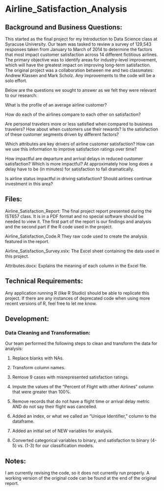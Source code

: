 # Airline_Satisfaction_Analysis

## Background and Business Questions:

This started as the final project for my Introduction to Data Science class at Syracuse University.
Our team was tasked to review a survey of 129,543 responses taken from January to March of 2014 to determine the factors that most impact customer satisfaction across 14 different fictitious airlines. The primary objective was to identify areas for industry-level improvement, which will have the greatest impact on improving long-term satisfaction. The original project was a collaboration between me and two classmates: Andrew Klassen and Mark Scholz. Any improvements to the code will be a solo effort.

Below are the questions we sought to answer as we felt they were relevant to our research:

What is the profile of an average airline customer?

How do each of the airlines compare to each other on satisfaction?

Are personal travelers more or less satisfied when compared to business travelers? How about when customers use their rewards? Is the satisfaction of these customer segments driven by different factors? 

Which attributes are key drivers of airline customer satisfaction? How can we use this information to improve satisfaction ratings over time?

How impactful are departure and arrival delays in reduced customer satisfaction? Which is more impactful? At approximately how long does a delay have to be (in minutes) for satisfaction to fall dramatically.

Is airline status impactful in driving satisfaction? Should airlines continue investment in this area?


## Files:

Airline_Satisfaction_Report: The final project report presented during the IST657 class. It is in a PDF format and no special software should be needed to view it. The first part of the report is our findings and analysis and the second part if the R code used in the project.

Airline_Satisfaction_Code.R They raw code used to create the analysis featured in the report. 

Airline_Satisfaction_Survey.xslx: The Excel sheet containing the data used in this project.

Attributes.docx: Explains the meaning of each column in the Excel file.

## Technical Requirements:

Any application running R (like R Studio) should be able to replicate this project. If there are any instances of deprecated code when using more recent versions of R, feel free to let me know.

## Development:

### Data Cleaning and Transformation:

Our team performed the following steps to clean and transform the data for analysis:

1.	Replace blanks with NAs. 

2.	Transform column names.

3.	Remove 9 cases with misrepresented satisfaction ratings.

4.	Impute the values of the “Percent of Flight with other Airlines” column that were greater than 100%.

5.	Remove records that do not have a flight time or arrival delay metric AND do not say their flight was cancelled.

6.	Added an index, or what we called an “Unique Identifier,” column to the dataframe.

7.	Added an initial set of NEW variables for analysis. 

8.	Converted categorical variables to binary, and satisfaction to binary (4-5) vs. (1-3) for our classification models. 

## Notes:

I am currently revising the code, so it does not currently run properly. A working version of the original code can be found at the end of the original report.

